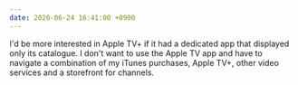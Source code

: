 ```yaml
---
date: 2020-06-24 16:41:00 +0900
---
```


I'd be more interested in Apple TV+ if it had a dedicated app that displayed only its catalogue. I don't want to use the Apple TV app and have to navigate a combination of my iTunes purchases, Apple TV+, other video services and a storefront for channels.
